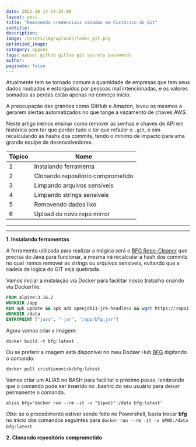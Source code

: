 ```yaml
---
date: 2022-10-14 14:34:08
layout: post
title: "Removendo credenciais vazadas em histórico do Git"
subtitle:
description:
image: /assets/img/uploads/leaks_git.png
optimized_image:
category: appsec
tags: appsec github gitlab git secrets passwords
author: 
paginate: false
---
```

Atualmente tem se tornado comum a quantidade de empresas que tem seus dados roubados e estorquidos por pessoas mal intencionadas, e os valores somados as perdas estão apenas no começo início.

A preocupação das grandes como GitHub e Amazon, levou os mesmos a gerarem alertas automatizados no que tange a vazamento de chaves AWS.

Neste artigo iremos ensinar como remover as senhas e chaves de API em histórico sem ter que perder tudo e ter que refazer o `.git`, e sim recalculando as hashs dos commits, tendo o mínimo de impacto para uma grande equipe de desenvolvedores.

Tópico   | Nome
--------- | ------
1 | Instalando ferramenta
2 | Clonando repositório comprometido
3 | Limpando arquivos sensíveis
4 | Limpando strings sensíveis
5 | Removendo dados lixo
6 | Upload do novo repo mirror

----
----

**1. Instalando ferramentas**

A ferramenta utilizada para realizar a mágica será o [BFG Repo-Cleaner](https://rtyley.github.io/bfg-repo-cleaner/) que precisa do Java para funcionar, a mesma irá recalcular a hash dos commits no qual iremos remover as strings ou arquivos sensíveis, evitando que a cadeia de lógica do GIT seja quebrada.

Vamos iniciar a instalação via Docker para facilitar nosso trabalho criando via Dockerfile:

```dockerfile
FROM alpine:3.16.2
WORKDIR /app
RUN apk update && apk add openjdk11-jre-headless && wget https://repo1.maven.org/maven2/com/madgag/bfg/1.14.0/bfg-1.14.0.jar -O bfg.jar
WORKDIR /data
ENTRYPOINT ["java", "-jar", "/app/bfg.jar"]
```

Agora vamos criar a imagem:
```shell
docker build -t bfg:latest .
```

Ou se preferir a imagem está disponível no meu Docker Hub [BFG](https://hub.docker.com/r/cristianovisk/bfg) digitando o comando:
```shell
docker pull cristianovisk/bfg:latest
```

Vamos criar um ALIAS no BASH para facilitar o próximo passo, lembrando que o comando pode ser inserido no .bashrc do seu usuário para deixar permanente o comando.

```shell
alias bfg='docker run --rm -it -v "$(pwd)":/data bfg:latest'
```

*Obs:* se o procedimento estiver sendo feito no Powershell, basta trocar **bfg** no início dos comandos seguintes para `docker run --rm -it -v $PWD:/data bfg:latest`.

**2. Clonando repositório comprometido**
